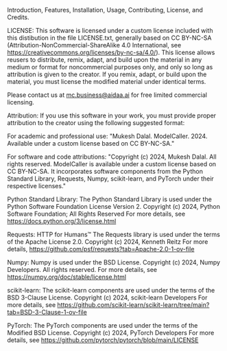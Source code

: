 Introduction, Features, Installation, Usage, Contributing, License, and Credits.

LICENSE:
This software is licensed under a custom license included with this distibution in the file LICENSE.txt, generally based on CC BY-NC-SA (Attribution-NonCommercial-ShareAlike 4.0 International, see https://creativecommons.org/licenses/by-nc-sa/4.0/). This license allows reusers to distribute, remix, adapt, and build upon the material in any medium or format for noncommercial purposes only, and only so long as attribution is given to the creator. If you remix, adapt, or build upon the material, you must license the modified material under identical terms.

Please contact us at mc.business@aidaa.ai for free limited commercial licensing.

Attribution:
If you use this software in your work, you must provide proper attribution to the creator using the following suggested format:

For academic and professional use:
"Mukesh Dalal. ModelCaller. 2024. Available under a custom license based on CC BY-NC-SA." 

For software and code attributions:
"Copyright (c) 2024, Mukesh Dalal. All rights reserved. 
ModelCaller is available under a custom license based on CC BY-NC-SA. It incorporates software components from the Python Standard Library, Requests, Numpy, scikit-learn, and PyTorch under their respective licenses."

Python Standard Library:
The Python Standard Library is used under the Python Software Foundation License Version 2.
Copyright (c) 2024, Python Software Foundation; All Rights Reserved
For more details, see https://docs.python.org/3/license.html

Requests: HTTP for Humans™
The Requests library is used under the terms of the Apache License 2.0.
Copyright (c) 2024, Kenneth Reitz
For more details, https://github.com/psf/requests?tab=Apache-2.0-1-ov-file

Numpy:
Numpy is used under the BSD License.
Copyright (c) 2024, Numpy Developers. All rights reserved.
For more details, see https://numpy.org/doc/stable/license.html

scikit-learn:
The scikit-learn components are used under the terms of the BSD 3-Clause License.
Copyright (c) 2024, scikit-learn Developers
For more details, see https://github.com/scikit-learn/scikit-learn/tree/main?tab=BSD-3-Clause-1-ov-file

PyTorch:
The PyTorch components are used under the terms of the Modified BSD License.
Copyright (c) 2024, PyTorch Developers
For more details, see https://github.com/pytorch/pytorch/blob/main/LICENSE